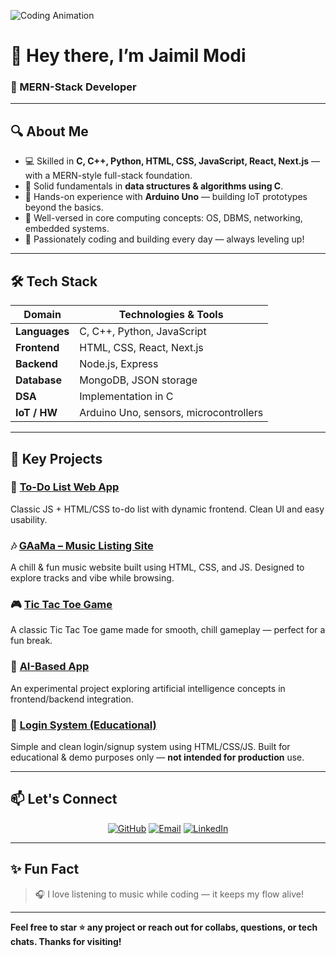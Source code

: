 ![Coding Animation](https://media.giphy.com/media/13HgwGsXF0aiGY/giphy.gif)

# 👋 Hey there, I’m Jaimil Modi

### 🌟 MERN-Stack Developer

---

## 🔍 About Me

- 💻 Skilled in **C, C++, Python, HTML, CSS, JavaScript, React, Next.js** — with a MERN-style full-stack foundation.
- 🧠 Solid fundamentals in **data structures & algorithms using C**.
- 📡 Hands-on experience with **Arduino Uno** — building IoT prototypes beyond the basics.
- 🎯 Well-versed in core computing concepts: OS, DBMS, networking, embedded systems.
- 🚀 Passionately coding and building every day — always leveling up!

---

## 🛠️ Tech Stack

| Domain        | Technologies & Tools                                      |
|---------------|----------------------------------------------------------|
| **Languages** | C, C++, Python, JavaScript                                |
| **Frontend**  | HTML, CSS, React, Next.js                                 |
| **Backend**   | Node.js, Express                                          |
| **Database**  | MongoDB, JSON storage                                     |
| **DSA**       | Implementation in C                                       |
| **IoT / HW**  | Arduino Uno, sensors, microcontrollers                    |

---

## 🚧 Key Projects

### 📝 [To-Do List Web App](https://jaimilmodi.github.io/toDoList/)  
Classic JS + HTML/CSS to-do list with dynamic frontend. Clean UI and easy usability.

### 🎶 [GAaMa – Music Listing Site](https://github.com/JaimilModi/gaama)  
A chill & fun music website built using HTML, CSS, and JS. Designed to explore tracks and vibe while browsing.

### 🎮 [Tic Tac Toe Game](https://github.com/JaimilModi/tictactoe)  
A classic Tic Tac Toe game made for smooth, chill gameplay — perfect for a fun break.

### 🧠 [AI-Based App](https://github.com/JaimilModi/aiapp)  
An experimental project exploring artificial intelligence concepts in frontend/backend integration.

### 🔐 [Login System (Educational)](https://github.com/JaimilModi/login-page)  
Simple and clean login/signup system using HTML/CSS/JS. Built for educational & demo purposes only — **not intended for production** use.

---

## 📫 Let's Connect

<div align="center">
  <a href="https://github.com/JaimilModi"><img src="https://img.shields.io/badge/GitHub-JaimilModi-181717?style=flat&logo=github" alt="GitHub"></a>
  <a href="mailto:jaimildj381@gmail.com"><img src="https://img.shields.io/badge/Email-jaimildj381%40gmail.com-D14836?style=flat&logo=gmail" alt="Email"></a>
  <a href="https://www.linkedin.com/in/jaimil-modi-799185353"><img src="https://img.shields.io/badge/LinkedIn-Jaimil%20Modi-0077B5?style=flat&logo=linkedin" alt="LinkedIn"></a>
</div>

---

## ✨ Fun Fact

> 🎧 I love listening to music while coding — it keeps my flow alive!

---

**Feel free to star ⭐ any project or reach out for collabs, questions, or tech chats. Thanks for visiting!**
